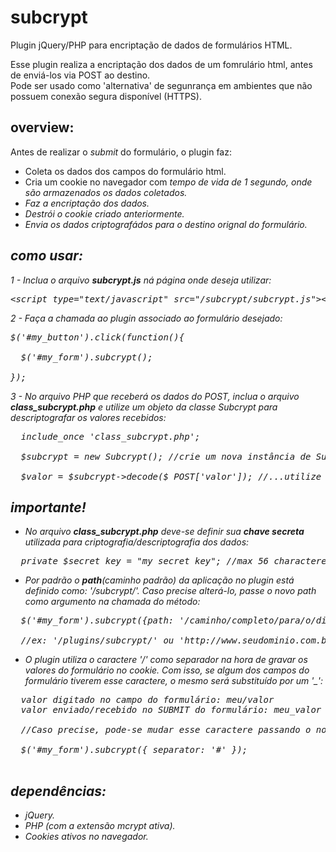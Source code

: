 subcrypt
========

Plugin jQuery/PHP para encriptação de dados de formulários HTML.

Esse plugin realiza a encriptação dos dados de um fomrulário html, antes de enviá-los via POST ao destino.<br />
Pode ser usado como 'alternativa' de segunrança em ambientes que não possuem conexão segura disponível (HTTPS).

overview:
-
Antes de realizar o <i>submit</i> do formulário, o plugin faz:
- Coleta os dados dos campos do formulário html.
- Cria um cookie no navegador com <i>tempo de vida<i> de 1 segundo, onde são armazenados os dados coletados.
- Faz a encriptação dos dados.
- Destrói o cookie criado anteriormente.
- Envia os dados criptografádos para o destino orignal do formulário.

como usar:
-
1 - Inclua o arquivo <b>subcrypt.js</b> ná página onde deseja utilizar:

<pre>&lt;script type="text/javascript" src="/subcrypt/subcrypt.js"&gt;&lt;/script&gt;</pre>

2 - Faça a chamada ao plugin associado ao formulário desejado:

<pre>
$('#my_button').click(function(){

  $('#my_form').subcrypt();

});
</pre>

3 - No arquivo PHP que receberá os dados do POST, inclua o arquivo <b>class_subcrypt.php</b> e utilize um objeto da classe <i>Subcrypt</i> para descriptografar os valores recebidos:

<pre>
  include_once 'class_subcrypt.php';
  
  $subcrypt = new Subcrypt(); //crie um nova instância de Subcrypt...
  
  $valor = $subcrypt->decode($_POST['valor']); //...utilize a instância(objeto) criado para descriptografar o valor.
</pre>

importante!
-
- No arquivo <b>class_subcrypt.php</b> deve-se definir sua <b>chave secreta</b> utilizada para criptografia/descriptografia dos dados:

<pre>
  private $secret_key = "my_secret_key"; //max 56 characteres
</pre>

- Por padrão o <b>path</b>(caminho padrão) da aplicação no plugin está definido como: <i>'/subcrypt/'</i>. Caso precise alterá-lo, passe o novo path como argumento na chamada do método:

<pre>
  $('#my_form').subcrypt({path: '/caminho/completo/para/o/diretorio/onde/esta/o/plugin/'});
  
  //ex: '/plugins/subcrypt/' ou 'http://www.seudominio.com.br/plugins/subcrypt/'
</pre>

- O plugin utiliza o caractere '/' como separador na hora de gravar os valores do formulário no cookie. Com isso, se algum dos campos do formulário tiverem esse caractere, o mesmo será substituído por um '_':

<pre>
  valor digitado no campo do formulário: meu/valor
  valor enviado/recebido no SUBMIT do formulário: meu_valor
  
  //Caso precise, pode-se mudar esse caractere passando o novo caractere como parâmetro:
  
  $('#my_form').subcrypt({ separator: '#' });
  
</pre>

dependências:
-

- jQuery. 
- PHP (com a extensão mcrypt ativa).
- Cookies ativos no navegador.

